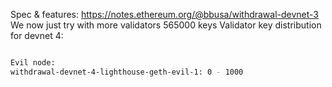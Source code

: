 Spec & features:
https://notes.ethereum.org/@bbusa/withdrawal-devnet-3
We now just try with more validators 
565000 keys
Validator key distribution for devnet 4:
```sh

Evil node:
withdrawal-devnet-4-lighthouse-geth-evil-1: 0 - 1000
```